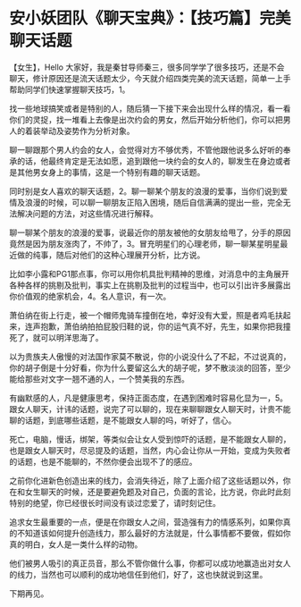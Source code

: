 # 安小妖团队《聊天宝典》：【技巧篇】完美聊天话题

【女生】，Hello 大家好，我是秦甘导师秦三，很多同学学了很多技巧，还是不会聊天，修计原因还是流天话题太少，今天就介绍四类完美的流天话题，简单一上手帮助同学们快速掌握聊天技巧，1。

找一些地球搞笑或者是特别的人，随后猜一下接下来会出现什么样的情况，看一看你们的灵捉，找一堆看上去像是出次约会的男女，然后开始分析他们，你可以把男人的着装举动及姿势作为分析对象。

聊一聊跟那个男人约会的女人，会觉得对方不够优秀，不管他跟他说多么好听的奉承的话，他最终肯定是无法如愿，追到跟他一块约会的女人的，聊发生在身边或者是其他男女身上的事情，这是一个特别有趣的聊天话题。

同时别是女人喜欢的聊天话题，2。聊一聊某个朋友的浪漫的爱事，当你们说到爱情及浪漫的时候，可以聊一聊朋友正陷入困境，随后自信满满的提出一些，完全无法解决问题的方法，对这些情况进行解释。

聊一聊某个朋友的浪漫的爱事，说最近你的朋友被他的女朋友给甩了，分手的原因竟然是因为朋友涨肉了，不帅了，3。冒充明星们的心理老师，聊一聊某星明星最近做的纯事，随后对他们的这种心理展开分析，比方说。

比如李小露和PG1那点事，你可以用你机具批判精神的思维，对消息中的主角展开各种各样的挑剔及批判，事实上在挑剔及批判的过程当中，也可以引出许多展露出你价值观的绝家机会，4。名人意识，有一次。

萧伯纳在街上行走，被一个帽师鬼骑车撞倒在地，幸好没有大爱，照是者鸡毛扶起来，连声抱歉，萧伯纳拍拍屁股归鞋的说，你的运气真不好，先生，如果你把我撞死了，就可以明洋思海了。

以为贵族夫人傲慢的对法国作家莫不散说，你的小说没什么了不起，不过说真的，你的胡子倒是十分好看，你为什么要留这么大的胡子呢，梦不散淡淡的回答，至少能给那些对文字一翘不通的人，一个赞美我的东西。

有幽默感的人，凡是健康思考，保持正面态度，在遇到困难时容易化显为一，5。跟女人聊天，计讳的话题，说完了可以聊的，现在来聊聊跟女人聊天时，计贵不能聊的话题，到底哪些话题，是不能跟女人聊的吗，听好了，信心。

死亡，电脑，慢话，绑架，等类似会让女人受到惊吓的话题，是不能跟女人聊的，也是跟女人聊天时，尽忌提及的话题，当然，内心会让你从一开始，变成为失败者的话题，也是不能聊的，不然你便会出现不了的感应。

之前你化进新色创造出来的线力，会消失待近，除了上面介绍了这些话题以外，你在和女生聊天的时候，还是要避免题及对自己，负面的言论，比方说，你此时此刻特别的绝望，你已经很长时间没有谈过恋爱了，请时刻记住。

追求女生最重要的一点，便是在你跟女人之间，营造强有力的情感系列，如果你真的不知道该如何提升创造线力，那么最好的方法就是，什么事情都不要做，假如你真的明白，女人是一类什么样的动物。

他们被男人吸引的真正员音，那么不管你做什么事，你都可以成功地赢造出对女人的线力，当然也可以顺利的成功地信任到他们，好了，这也快就说到这里。

下期再见。